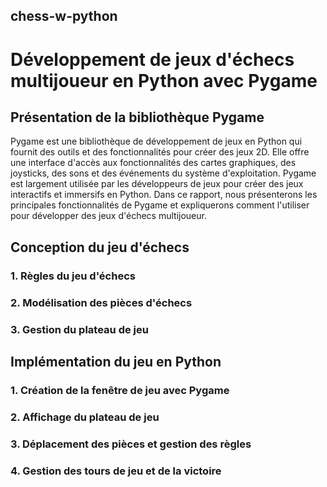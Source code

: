 ## chess-w-python

# Développement de jeux d'échecs multijoueur en Python avec Pygame

## Présentation de la bibliothèque Pygame
Pygame est une bibliothèque de développement de jeux en Python qui fournit des outils et des fonctionnalités pour créer des jeux 2D. Elle offre une interface d'accès aux fonctionnalités des cartes graphiques, des joysticks, des sons et des événements du système d'exploitation. Pygame est largement utilisée par les développeurs de jeux pour créer des jeux interactifs et immersifs en Python. Dans ce rapport, nous présenterons les principales fonctionnalités de Pygame et expliquerons comment l'utiliser pour développer des jeux d'échecs multijoueur.

## Conception du jeu d'échecs
### 1. Règles du jeu d'échecs
### 2. Modélisation des pièces d'échecs
### 3. Gestion du plateau de jeu

## Implémentation du jeu en Python

### 1. Création de la fenêtre de jeu avec Pygame
### 2. Affichage du plateau de jeu
### 3. Déplacement des pièces et gestion des règles
### 4. Gestion des tours de jeu et de la victoire